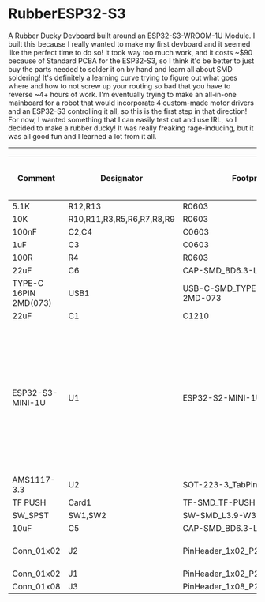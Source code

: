# RubberESP32-S3
A Rubber Ducky Devboard built around an ESP32-S3-WROOM-1U Module. I built this because I really wanted to make my first devboard and it seemed like the perfect time to do so! It took way too much work, and it costs ~$90 because of Standard PCBA for the ESP32-S3, so I think it'd be better to just buy the parts needed to solder it on by hand and learn all about SMD soldering! It's definitely a learning curve trying to figure out what goes where and how to not screw up your routing so bad that you have to reverse ~4+ hours of work. I'm eventually trying to make an all-in-one mainboard for a robot that would incorporate 4 custom-made motor drivers and an ESP32-S3 controlling it all, so this is the first step in that direction! For now, I wanted something that I can easily test out and use IRL, so I decided to make a rubber ducky! It was really freaking rage-inducing, but it was all good fun and I learned a lot from it all.

---

| Comment               | Designator                | Footprint                       | LCSC     | Quantity | Price (Based on MOQ) | Notes                                                                                                                   |
|-----------------------|---------------------------|---------------------------------|----------|----------|----------------------|-------------------------------------------------------------------------------------------------------------------------|
| 5.1K                  | R12,R13                   | R0603                           | C14677   | 4        | $0.12                |                                                                                                                         |
| 10K                   | R10,R11,R3,R5,R6,R7,R8,R9 | R0603                           | C15401   | 16       | $0.09                |                                                                                                                         |
| 100nF                 | C2,C4                     | C0603                           | C1591    | 4        | $0.28                |                                                                                                                         |
| 1uF                   | C3                        | C0603                           | C1592    | 2        | $0.17                |                                                                                                                         |
| 100R                  | R4                        | R0603                           | C25201   | 2        | $0.1                 |                                                                                                                         |
| 22uF                  | C6                        | CAP-SMD_BD6.3-L6.6-W6.6-FD      | C267472  | 2        | $0.64                |                                                                                                                         |
| TYPE-C 16PIN 2MD(073) | USB1                      | USB-C-SMD_TYPE-C-6PIN-2MD-073   | C2765186 | 2        | $1.1                 |                                                                                                                         |
| 22uF                  | C1                        | C1210                           | C2918511 | 2        | $0.4                 |                                                                                                                         |
| ESP32-S3-MINI-1U      | U1                        | ESP32-S2-MINI-1U                | C2980296 | 3        | $10.8                | I have 3 because I'd otherwise get a $3 fee and it costs around that and it's pretty easy to mess up when soldering it. |
| AMS1117-3.3           | U2                        | SOT-223-3_TabPin2               | C347222  | 2        | $0.2                 |                                                                                                                         |
| TF PUSH               | Card1                     | TF-SMD_TF-PUSH                  | C393941  | 2        | $0.55                |                                                                                                                         |
| SW_SPST               | SW1,SW2                   | SW-SMD_L3.9-W3.0-P4.45          | C455280  | 4        | $0.46                |                                                                                                                         |
| 10uF                  | C5                        | CAP-SMD_BD6.3-L6.6-W6.6-FD      | C72482   | 2        | $0.45                |                                                                                                                         |
| Conn_01x02            | J2                        | PinHeader_1x02_P2.54mm_Vertical |          | 1        | $2-$3 for a bunch    |                                                                                                                         |
| Conn_01x02            | J1                        | PinHeader_1x02_P2.54mm_Vertical |          | 1        |                      |                                                                                                                         |
| Conn_01x08            | J3                        | PinHeader_1x08_P2.54mm_Vertical |          | 1        |                      |                                                                                                                         |
